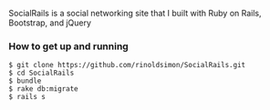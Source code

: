 SocialRails is a social networking site that I built with Ruby on Rails, Bootstrap, and jQuery 

### How to get  up and running

    $ git clone https://github.com/rinoldsimon/SocialRails.git
    $ cd SocialRails
    $ bundle
    $ rake db:migrate
    $ rails s
